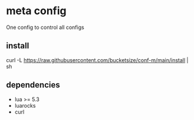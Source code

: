 # meta config
One config to control all configs

## install
curl -L https://raw.githubusercontent.com/bucketsize/conf-m/main/install | sh

## dependencies
- lua >= 5.3
- luarocks
- curl
